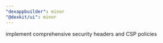 ```yaml
---
"dexappbuilder": minor
"@dexkit/ui": minor
---
```


implement comprehensive security headers and CSP policies

